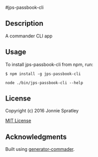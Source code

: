 #jps-passbook-cli

## Description

A commander CLI app

## Usage

To install jps-passbook-cli from npm, run:

```
$ npm install -g jps-passbook-cli
```

```node ./bin/jps-passbook-cli --help```

## License

Copyright (c) 2016 Jonnie Spratley

[MIT License](http://en.wikipedia.org/wiki/MIT_License)

## Acknowledgments

Built using [generator-commader](https://github.com/Hypercubed/generator-commander).
